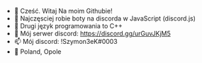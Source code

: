 - 👋 Cześć. Witaj Na moim Githubie!
- 👀 Najczęsciej robie boty na discorda w JavaScript (discord.js)
- 🌱 Drugi język programowania to C++
- 💞️ Mój serwer discord: https://discord.gg/urGuvJKjM5
- 📫 Mój discord: !Szymon3eK#0003
- 💬 Poland, Opole

